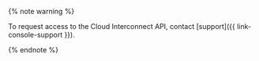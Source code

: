 {% note warning %}

To request access to the Cloud Interconnect API, contact [support]({{ link-console-support }}).

{% endnote %}
